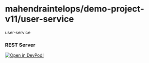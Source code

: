 # mahendraintelops/demo-project-v11/user-service
user-service


### REST Server



    










[![Open in DevPod!](https://devpod.sh/assets/open-in-devpod.svg)](https://devpod.sh/open#https://github.com/mahendraintelops/demo-project-v11/user-service)